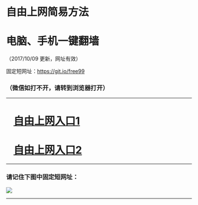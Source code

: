 ﻿# 自由上网简易方法

# 电脑、手机一键翻墙

（2017/10/09 更新，网址有效）

固定短网址：https://git.io/free99

### （微信如打不开，请转到浏览器打开）


***





# &nbsp;&nbsp; <a href="http://ft748518999.fwq-tz-1001.info/fwqtz01.html?t=1009001153 " target="_blank">自由上网入口1</a>
# &nbsp;&nbsp; <a href="http://ft2004629262.fwq-tz-1002.info/fwqtz02.html?t=1009001427 " target="_blank">自由上网入口2</a>
***

### 请记住下图中固定短网址：

<img src="https://s3-us-west-2.amazonaws.com/fwq-1001/yjfq-20170905okok.png" /> 


***

